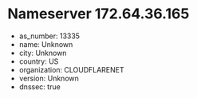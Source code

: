 # Nameserver 172.64.36.165

* as_number: 13335
* name: Unknown
* city: Unknown
* country: US
* organization: CLOUDFLARENET
* version: Unknown
* dnssec: true
